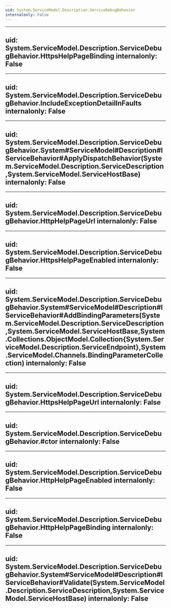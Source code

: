 ```yaml
---
uid: System.ServiceModel.Description.ServiceDebugBehavior
internalonly: False
---
```


---
uid: System.ServiceModel.Description.ServiceDebugBehavior.HttpsHelpPageBinding
internalonly: False
---

---
uid: System.ServiceModel.Description.ServiceDebugBehavior.IncludeExceptionDetailInFaults
internalonly: False
---

---
uid: System.ServiceModel.Description.ServiceDebugBehavior.System#ServiceModel#Description#IServiceBehavior#ApplyDispatchBehavior(System.ServiceModel.Description.ServiceDescription,System.ServiceModel.ServiceHostBase)
internalonly: False
---

---
uid: System.ServiceModel.Description.ServiceDebugBehavior.HttpHelpPageUrl
internalonly: False
---

---
uid: System.ServiceModel.Description.ServiceDebugBehavior.HttpsHelpPageEnabled
internalonly: False
---

---
uid: System.ServiceModel.Description.ServiceDebugBehavior.System#ServiceModel#Description#IServiceBehavior#AddBindingParameters(System.ServiceModel.Description.ServiceDescription,System.ServiceModel.ServiceHostBase,System.Collections.ObjectModel.Collection{System.ServiceModel.Description.ServiceEndpoint},System.ServiceModel.Channels.BindingParameterCollection)
internalonly: False
---

---
uid: System.ServiceModel.Description.ServiceDebugBehavior.HttpsHelpPageUrl
internalonly: False
---

---
uid: System.ServiceModel.Description.ServiceDebugBehavior.#ctor
internalonly: False
---

---
uid: System.ServiceModel.Description.ServiceDebugBehavior.HttpHelpPageEnabled
internalonly: False
---

---
uid: System.ServiceModel.Description.ServiceDebugBehavior.HttpHelpPageBinding
internalonly: False
---

---
uid: System.ServiceModel.Description.ServiceDebugBehavior.System#ServiceModel#Description#IServiceBehavior#Validate(System.ServiceModel.Description.ServiceDescription,System.ServiceModel.ServiceHostBase)
internalonly: False
---
